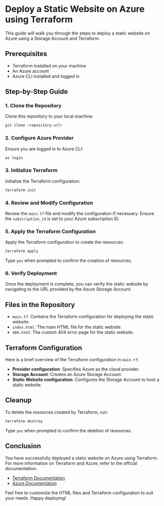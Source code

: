 
# Deploy a Static Website on Azure using Terraform

This guide will walk you through the steps to deploy a static website on Azure using a Storage Account and Terraform.

## Prerequisites

- Terraform installed on your machine
- An Azure account
- Azure CLI installed and logged in

## Step-by-Step Guide

### 1. Clone the Repository
Clone this repository to your local machine:

```bash
git clone <repository-url>
```
### 2. Configure Azure Provider
Ensure you are logged in to Azure CLI:

```bash
az login
```
### 3. Initialize Terraform
Initialize the Terraform configuration:

```bash
terraform init
```
### 4. Review and Modify Configuration
Review the `main.tf` file and modify the configuration if necessary. Ensure the `subscription_id` is set to your Azure subscription ID.

### 5. Apply the Terraform Configuration
Apply the Terraform configuration to create the resources:

```bash
terraform apply
```

Type `yes` when prompted to confirm the creation of resources.

### 6. Verify Deployment
Once the deployment is complete, you can verify the static website by navigating to the URL provided by the Azure Storage Account.

## Files in the Repository

- `main.tf`: Contains the Terraform configuration for deploying the static website.
- `index.html`: The main HTML file for the static website.
- `404.html`: The custom 404 error page for the static website.

## Terraform Configuration

Here is a brief overview of the Terraform configuration in `main.tf`:

- **Provider configuration**: Specifies Azure as the cloud provider.
- **Storage Account**: Creates an Azure Storage Account.
- **Static Website configuration**: Configures the Storage Account to host a static website.

## Cleanup

To delete the resources created by Terraform, run:

```bash
terraform destroy
```

Type `yes` when prompted to confirm the deletion of resources.

## Conclusion

You have successfully deployed a static website on Azure using Terraform. For more information on Terraform and Azure, refer to the official documentation:

- [Terraform Documentation](https://www.terraform.io/docs)
- [Azure Documentation](https://docs.microsoft.com/en-us/azure/)

Feel free to customize the HTML files and Terraform configuration to suit your needs. Happy deploying!
